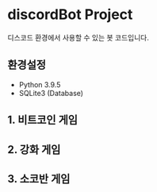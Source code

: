 # discordBot Project

디스코드 환경에서 사용할 수 있는 봇 코드입니다.

## 환경설정
* Python 3.9.5
* SQLite3 (Database)

## 1. 비트코인 게임

## 2. 강화 게임

## 3. 소코반 게임
